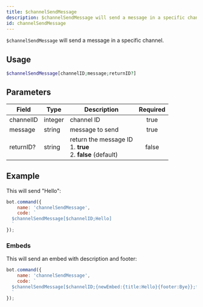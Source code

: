 ```yaml
---
title: $channelSendMessage
description: $channelSendMessage will send a message in a specific channel.
id: channelSendMessage
---
```


`$channelSendMessage` will send a message in a specific channel.

## Usage

```php
$channelSendMessage[channelID;message;returnID?]
```

## Parameters

| Field     | Type    | Description                                                            | Required |
|-----------|---------|------------------------------------------------------------------------|:--------:|
| channelID | integer | channel ID                                                             |   true   |
| message   | string  | message to send                                                        |   true   |
| returnID? | string  | return the message ID <br /> 1. **true** <br /> 2. **false** (default) |  false   |

## Example

This will send "Hello":

```javascript
bot.command({
    name: 'channelSendMessage',
    code: `
  $channelSendMessage[$channelID;Hello]
  `
});
```

### Embeds

This will send an embed with description and footer:

```javascript
bot.command({
    name: 'channelSendMessage',
    code: `
  $channelSendMessage[$channelID;{newEmbed:{title:Hello}{footer:Bye}};false]
  `
});
```
